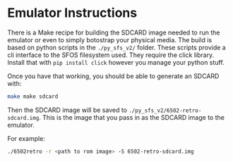 # Emulator Instructions

There is a Make recipe for building the SDCARD image needed to run the emulator
or even to simply botostrap your physical media.  The build is based on python
scripts in the `./py_sfs_v2/` folder.  These scripts provide a cli interface to
the SFOS filesystem used.  They require the click library.  Install that with
`pip install click` however you manage your python stuff.

Once you have that working, you should be able to generate an SDCARD with:

``` bash
make make sdcard
```

Then the SDCARD image will be saved to `./py_sfs_v2/6502-retro-sdcard.img`.
This is the image that you pass in as the SDCARD image to the emulator.

For example:

```bash
./6502retro -r <path to rom image> -S 6502-retro-sdcard.img
```
